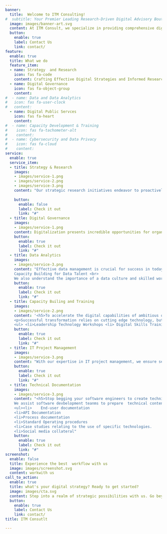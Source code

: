 ```yaml
---
banner:
  title:  Welcome to ITM Consulting!
#  subtitle: Your Premier Leading Research-Driven Digital Advisory Boutique 
  image: images/banner-art.svg
  content: At ITM Consult, we specialize in providing comprehensive digital advisory services that help organizations and enterprises navigate the complex intersection of strategy, creativity, technology capacity building, and sustainable development. Our research-driven approach enables us to deliver tailored solutions for your unique business needs
  button:
    enable: true
    label: Contact Us
    link: contact/
feature:
  enable: true
  title: What we do
  feature_item: 
  - name: Strategy  and Research
    icon: fas fa-code
    content: Crafting Effective Digital Strategies and Informed Research
  - name: Digital Governance
    icon: fas fa-object-group
    content:  
#  - name: Data and Data Analytics
#   icon: fas fa-user-clock
#   content:  
  - name: Digital Public Servces
    icon: fas fa-heart
    content: 
#  - name: Capacity Development & Training
#    icon: fas fa-tachometer-alt
#    content:  
#  - name: Cybersecurity and Data Privacy
#    icon: fas fa-cloud
#    content:  
service:
  enable: true
  service_item:
  - title: Strategy & Research
    images:
    - images/service-1.png
    - images/service-2.png
    - images/service-3.png
    content: "Our strategic research initiatives endeavor to proactively identify innovative solutions, providing leaders in the public, private, and non-profit organisations  with actionable insights, decision-making support, and novel avenues to seamlessly integrate digital technologies into their organizations. We offer comprehensive digital strategy consulting services to help organisations develop a clear roadmaps for success. Our team of experts will work closely with you to conduct in-depth research, analyze market trends, identify strategic opportunities for your organization, develop and implement a robust digital strategy that aligns with your business objectives."
    
    button:
      enable: false
      label: Check it out
      link: "#"
  - title: Digital Governance
    images:
    - images/service-1.png
    content: Digitalization presents incredible opportunities for organizations to innovate, strengthen,       and improve their business process, creating competitive advantages. Implementing digital governance is crucial in achieving digitalization goals and strategies. It ensures data consistency, trustworthiness, and prevents misuse. As organizations face new data privacy regulations and rely more on data analytics for decision-making, digital governance becomes increasingly important. <br> Implementing a well-designed digital governance framework minimizes effort and cost and enables organizations to navigate the digital landscape effectively, adhere to regulatory requirements, and achieve their strategic objectives. <br> Our experts are ready to  assist your organization to maximize benefit realization and value creation in line with your risk appetite. 
    button:
      enable: true
      label: Check it out
      link: "#"    
  - title: Data Analytics
    images:
    - images/service-3.png
    content: "Effective data management is crucial for success in today's digital landscape. ITM Consult offers comprehensive solutions for data collection, analysis, storage, and security. Our data analytics services enable you to uncover patterns, trends, gaining valuable insights and making data-driven  decisions, ensuring optimal performance and competitive advantage. Our experts will help you harness the power of  data to make informed business decisions and gain a competitive edge. <br> <br>
    Capacity Building for Data Talent <br>
    We also understand the importance of a data culture and skilled workforce in leveraging data effectively. ITM Consult provides comprehensive capacity building programs designed to enhance the skills and knowledge of your data talent. From data analysis to visualization, we equip your team with the necessary tools for success."
    button:
      enable: true
      label: Check it out
      link: "#"
  - title: Capacity Builing and Training
    images:
    - images/service-2.png
    content: '<h5>To accelerate the digital capabilities of ambitious organization</h5><br>
    <p>Successful transformation relies on cutting edge technology, but also on the human factor to deliver value at every stage of the transformation journey. You need the right talent to drive innovation, a culture ready for change and smarter business functions designed for the people who use them.  At ITM Consult, we understand the importance of building internal capabilities to thrive in the digital era. Our capacity building and training  programs equip your team with the essential skills and knowledge needed to embrace digital transformation and drive innovation within your organization.
    <ul> <li>Leadership Technology Workshops <li> Digital Skills Training <li> Digital Literacy and Awareness Programs <li>Change management & Digital Champions <li> Customer Support </ul>'
    button:
      enable: true
      label: Check it out
      link: "#"
  - title: IT Project Management
    images:
    - images/service-3.png
    content: "With our expertise in IT project management, we ensure seamless execution and successful delivery of  your digital initiatives. Our team will work closely with you to define project goals, timelines, and  objectives, while effectively managing resources and mitigating risks."
    button:
      enable: true
      label: Check it out
      link: "#"
  - title: Technical Documentation
    images: 
    - images/service-3.png
    content: "<h5>Stop begging your software engineers to create technical content </h5><br>
    We assist software devbelopment teanms to prepare  technical content for the  end-user and professionals ICT industry. Our services include:
    <ul><li>	End-user documentation
    <li>API Documentation
    <li>Process documentation
    <li>Standard Operating procedures
    <li>Case studies relating to the use of specific technologies.
    <li>Social media collateral"
    button:
      enable: true
      label: Check it out
      link: "#"
screenshot:
  enable: false
  title: Experience the best  workflow with us
  image: images/screenshot.svg
  content: workwith us
call_to_action:
  enable: true
  title: what's your digital strategy? Ready to get started?
  image: images/cta.svg
  content: Step into a realm of strategic possibilities with us. Go beyond the expected. As your partner, working together, we can help you to co-create a robust digital strategy that goes beyond ideas to design and implement solutions that deliver on our goals and objectives.
  button:
    enable: true
    label: Contact Us
    link: contact/
title: ITM Consutlt

---
```

